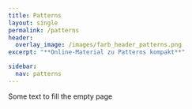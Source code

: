```yaml
---
title: Patterns
layout: single
permalink: /patterns
header:
  overlay_image: /images/farb_header_patterns.png
excerpt: "**Online-Material zu Patterns kompakt**"

sidebar:
  nav: patterns
---
```


Some text to fill the empty page